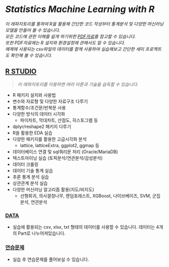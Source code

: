 # **_Statistics Machine Learning with R_**

_이 레파지토리를 통하여 R을 활용해 간단한 코드 작성부터 통계분석 및 다양한 머신러닝 모델을 만들어 볼 수 있습니다. <br>
모든 코드에 관한 이해를 쉽게 하기위한 [PDF자료](./ppt)를 참고할 수 있습니다. <br>
또한 PDF자료에는 R 설치와 환경설정에 관해서도 알 수 있습니다. <br>
예제에 사용되는 csv파일의 데이터를 함께 사용하여 실습해보고 간단한 세미 프로젝트도 확인해 볼 수 있습니다._


## **[R STUDIO](./studio)**
> _이 레파지토리를 이용하면 여러 이론과 기술을 습득할 수 있습니다._

 - R 패키지 설치와 사용법
 - 변수와 자료형 및 다양한 자료구조 다루기
 - 통계함수/조건문/반복문 사용
 - 다양한 방식의 데이터 시각화
     - 파이차트, 막대차트, 산점도, 히스토그램 등
 - dplyr/reshape2 패키지 다루기
 - R을 활용한 EDA 실습
 - 다양한 패키지를 활용한 고급시각화 분석
      - lattice, latticeExtra, ggplot2, ggmap 등
 - 데이터베이스 연결 및 sql쿼리문 처리 (Oracle/MariaDB)
 - 텍스트마이닝 실습 (토픽분석/연관분석/감성분석)
 - 데이터 크롤링
 - 데이터 기술 통계 실습
 - 추론 통계 분석 실습
 - 상관관계 분석 실습
 - 다양한 머신러닝 알고리즘 활용(지도/비지도)
      - 선형회귀, 의사결정나무, 랜덤포레스트, XGBoost, 나이브베이즈, SVM, 군집분석, 연관분석 


### **[DATA](./data)**
 -  실습에 활용되는 csv, xlsx, txt 형태의 데이터를 사용할 수 있습니다. 데이터는 4개의 Part로 나누어져있습니다.

### **[연습문제](./exams)**
 - 실습 후 연습문제를 풀어보실 수 있습니다.
